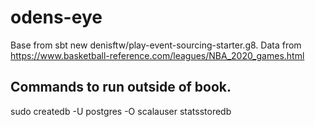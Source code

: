 # odens-eye

Base from sbt new denisftw/play-event-sourcing-starter.g8.
Data from https://www.basketball-reference.com/leagues/NBA_2020_games.html


## Commands to run outside of book.
sudo createdb -U postgres -O scalauser statsstoredb
